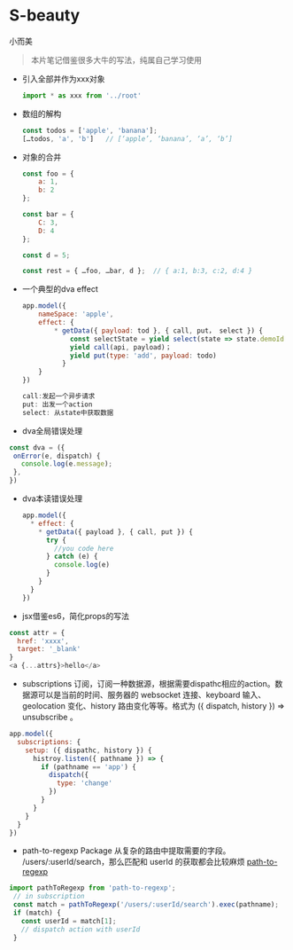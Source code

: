# S-beauty
小而美
> 本片笔记借鉴很多大牛的写法，纯属自己学习使用

* 引入全部并作为xxx对象
  ```javascript
  import * as xxx from '../root'
  ```
 
* 数组的解构
  ```javascript
  const todos = ['apple', 'banana'];
  […todos, 'a', 'b']   // [‘apple’, ‘banana’, ‘a’, ‘b’]
  ```
  
* 对象的合并
  ```javascript
  const foo = {
      a: 1,
      b: 2
  };

  const bar = {
      C: 3,
      D: 4
  };

  const d = 5;

  const rest = { …foo, …bar, d };  // { a:1, b:3, c:2, d:4 }
  ```
  
* 一个典型的dva effect
  ```javascript
  app.model({
      nameSpace: 'apple',
      effect: {
          * getData({ payload: tod }, { call, put， select }) {
              const selectState = yield select(state => state.demoId )
              yield call(api, payload)；
              yield put(type: 'add', payload: todo)
            }
      }
  })
  
  call:发起一个异步请求
  put: 出发一个action
  select: 从state中获取数据
  ```
  
 * dva全局错误处理
 ```javascript
 const dva = ({
  onError(e, dispatch) {
    console.log(e.message);
  },
 })
 ```
 
* dva本读错误处理
  ```javascript
  app.model({
    * effect: {
      * getData({ payload }, { call, put }) {
        try {
          //you code here
        } catch (e) {
          console.log(e)
        }
      }
    }
  })
  ```
 
 * jsx借鉴es6，简化props的写法
  ```javascript
  const attr = {
    href: 'xxxx',
    target: '_blank'
  }
  <a {...attrs}>hello</a>
  ```
  
 * subscriptions 订阅，订阅一种数据源，根据需要dispathc相应的action。数据源可以是当前的时间、服务器的 websocket 连接、keyboard 输入、geolocation 变化、history 路由变化等等。格式为 ({ dispatch, history }) => unsubscribe 。
  ```javascript
  app.model({
    subscriptions: {
      setup: ({ dispathc, history }) {
        histroy.listen({ pathname }) => {
          if (pathname == 'app') {
            dispatch({
              type: 'change'
            })
          }
        }
      }
    }
  })
  ```
  
 * path-to-regexp Package 从复杂的路由中提取需要的字段。 /users/:userId/search，那么匹配和 userId 的获取都会比较麻烦 [path-to-regexp](https://github.com/pillarjs/path-to-regexp)
 ```javascript
 import pathToRegexp from 'path-to-regexp';
  // in subscription
  const match = pathToRegexp('/users/:userId/search').exec(pathname);
  if (match) {
    const userId = match[1];
    // dispatch action with userId
  }
 ```
 
 

  
  
  
